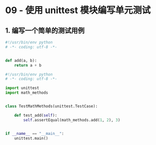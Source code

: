 # 09 - 使用 unittest 模块编写单元测试

## 1. 编写一个简单的测试用例

```python title="math_methods.py"
#!/usr/bin/env python
# -*- coding: utf-8 -*-


def add(a, b):
    return a + b
```

```python title="math_methods_test.py"
#!/usr/bin/env python
# -*- coding: utf-8 -*-

import unittest
import math_methods


class TestMathMethods(unittest.TestCase):

    def test_add(self):
        self.assertEqual(math_methods.add(1, 2), 3)


if __name__ == "__main__":
    unittest.main()
```
